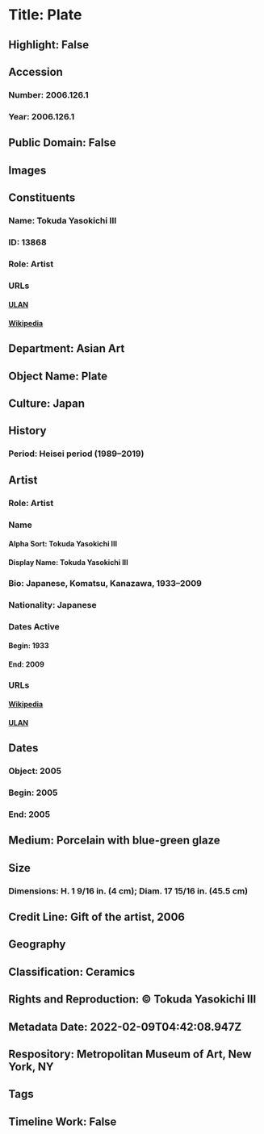 # Title: Plate
## Highlight: False
## Accession
### Number: 2006.126.1
### Year: 2006.126.1
## Public Domain: False
## Images
## Constituents
### Name: Tokuda Yasokichi III
### ID: 13868
### Role: Artist
### URLs
#### [ULAN](http://vocab.getty.edu/page/ulan/500524125)
#### [Wikipedia](https://www.wikidata.org/wiki/Q108758478)
## Department: Asian Art
## Object Name: Plate
## Culture: Japan
## History
### Period: Heisei period (1989–2019)
## Artist
### Role: Artist
### Name
#### Alpha Sort: Tokuda Yasokichi III
#### Display Name: Tokuda Yasokichi III
### Bio: Japanese, Komatsu, Kanazawa, 1933–2009
### Nationality: Japanese
### Dates Active
#### Begin: 1933
#### End: 2009
### URLs
#### [Wikipedia](https://www.wikidata.org/wiki/Q108758478)
#### [ULAN](http://vocab.getty.edu/page/ulan/500524125)
## Dates
### Object: 2005
### Begin: 2005
### End: 2005
## Medium: Porcelain with blue-green glaze
## Size
### Dimensions: H. 1 9/16 in. (4 cm); Diam. 17 15/16 in. (45.5 cm)
## Credit Line: Gift of the artist, 2006
## Geography
## Classification: Ceramics
## Rights and Reproduction: © Tokuda Yasokichi III
## Metadata Date: 2022-02-09T04:42:08.947Z
## Respository: Metropolitan Museum of Art, New York, NY
## Tags
## Timeline Work: False